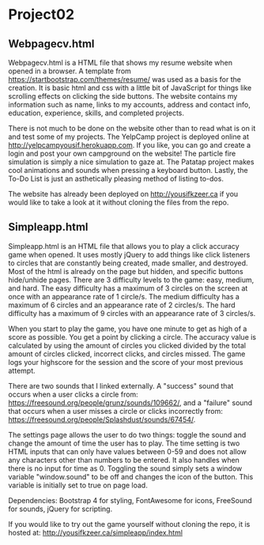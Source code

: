 # Project02
## Webpagecv.html
Webpagecv.html is a HTML file that shows my resume website when opened in a browser. A template from https://startbootstrap.com/themes/resume/ was used as a basis for the creation. It is basic html and css with a little bit of JavaScript for things like scrolling effects on clicking the side buttons. The website contains my information such as name, links to my accounts, address and contact info, education, experience, skills, and completed projects. 

There is not much to be done on the website other than to read what is on it and test some of my projects. The YelpCamp project is deployed online at http://yelpcampyousif.herokuapp.com. If you like, you can go and create a login and post your own campground on the website! The particle fire simulation is  simply a nice simulation to gaze at. The Patatap project makes cool animations and sounds when pressing a keyboard button. Lastly, the To-Do List is just an asthetically pleasing method of listing to-dos. 

The website has already been deployed on http://yousifkzeer.ca if you would like to take a look at it without cloning the files from the repo. 

## Simpleapp.html
Simpleapp.html is an HTML file that allows you to play a click accuracy game when opened. It uses mostly jQuery to add things like click listeners to circles that are constantly being created, made smaller, and destroyed. Most of the html is already on the page but hidden, and specific buttons hide/unhide pages. There are 3 difficulty levels to the game: easy, medium, and hard. The easy difficulty has a maximum of 3 circles on the screen at once with an appearance rate of 1 circle/s. The medium difficulty has a maximum of 6 circles and an appearance rate of 2 circles/s. The hard difficulty has a maximum of 9 circles with an appearance rate of 3 circles/s.

When you start to play the game, you have one minute to get as high of a score as possible. You get a point by clicking a circle. The accuracy value is calculated by using the amount of circles you clicked divided by the total amount of circles clicked, incorrect clicks, and circles missed. The game logs your highscore for the session and the score of your most previous attempt.

There are two sounds that I linked externally. A "success" sound that occurs when a user clicks a circle from: https://freesound.org/people/grunz/sounds/109662/, and a "failure" sound that occurs when a user misses a circle or clicks incorrectly from: https://freesound.org/people/Splashdust/sounds/67454/. 

The settings page allows the user to do two things: toggle the sound and change the amount of time the user has to play. The time setting is two HTML inputs that can only have values between 0-59 and does not allow any characters other than numbers to be entered. It also handles when there is no input for time as 0. Toggling the sound simply sets a window variable "window.sound" to be off and changes the icon of the button. This variable is initially set to true on page load. 

Dependencies: Bootstrap 4 for styling, FontAwesome for icons, FreeSound for sounds, jQuery for scripting. 

If you would like to try out the game yourself without cloning the repo, it is hosted at: http://yousifkzeer.ca/simpleapp/index.html

